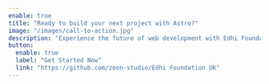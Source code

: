 ```yaml
---
enable: true
title: "Ready to build your next project with Astro?"
image: "/images/call-to-action.jpg"
description: "Experience the future of web development with Edhi Foundation UK and Astro. Build lightning-fast static sites with ease and flexibility."
button:
  enable: true
  label: "Get Started Now"
  link: "https://github.com/zeon-studio/Edhi Foundation UK"
---
```

